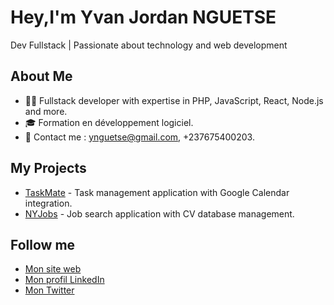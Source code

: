 # Hey,I'm Yvan Jordan NGUETSE

Dev Fullstack | Passionate about technology and web development

## About Me
- 👨‍💻 Fullstack developer with expertise in PHP, JavaScript, React, Node.js and more.
- 🎓 Formation en développement logiciel.
- 📧 Contact me  : [ynguetse@gmail.com](mailto:ynguetse@gmail.com), +237675400203.

## My  Projects
- [TaskMate](https://github.com/NY-Jordan/todo_app) - Task management application with Google Calendar integration.
- [NYJobs](https://github.com/NY-Jordan/ny-jobs) - Job search application with CV database management.

## Follow me 
- [Mon site web](https://www.yvandev.com)
- [Mon profil LinkedIn](https://www.linkedin.com/in/ny-jordan)
- [Mon Twitter](https://twitter.com/NY_Jordan)
